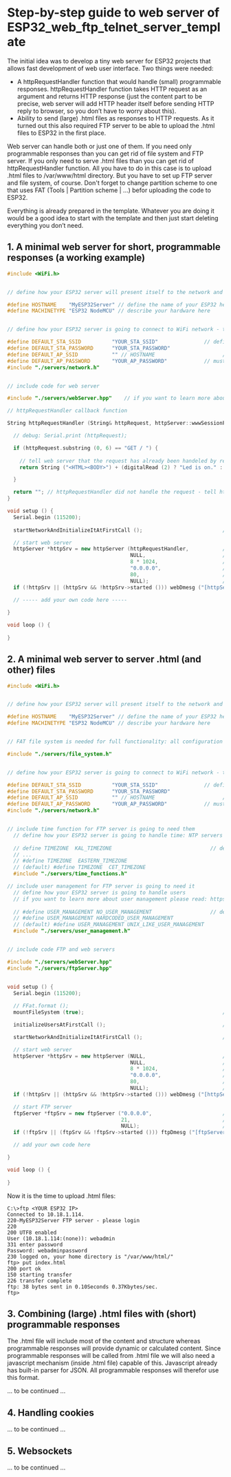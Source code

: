 # Step-by-step guide to web server of ESP32_web_ftp_telnet_server_template

The initial idea was to develop a tiny web server for ESP32 projects that allows fast development of web user interface. Two things were needed:

  -	A  httpRequestHandler function that would handle (small) programmable responses. httpRequestHandler function takes HTTP request as an argument and returns HTTP response (just the content part to be precise, web server will add HTTP header itself before sending HTTP reply to browser, so you don’t have to worry about this). 
  -	Ability to send (large) .html files as responses to HTTP requests. As it turned out this also required FTP server to be able to upload the .html files to ESP32 in the first place.

Web server can handle both or just one of them. If you need only programmable responses than you can get rid of file system and FTP server. If you only need to serve .html files than you can get rid of httpRequestHandler function. All you have to do in this case is to upload .html files to /var/www/html directory. But you have to set up FTP server
and file system, of course. Don't forget to change partition scheme to one that uses FAT (Tools | Partition scheme |  ...) befor uploading the code to ESP32.

Everything is already prepared in the template. Whatever you are doing it would be a good idea to start with the template and then just start deleting everything you don’t need.

## 1. A minimal web server for short, programmable responses (a working example)


```C++
#include <WiFi.h>


// define how your ESP32 server will present itself to the network and what the output of some telnet comands (like uname) would be

#define HOSTNAME    "MyESP32Server" // define the name of your ESP32 here
#define MACHINETYPE "ESP32 NodeMCU" // describe your hardware here


// define how your ESP32 server is going to connect to WiFi network - these are just default settings, you can edit configuration files later

#define DEFAULT_STA_SSID          "YOUR_STA_SSID"               // define default WiFi settings (see network.h)
#define DEFAULT_STA_PASSWORD      "YOUR_STA_PASSWORD"
#define DEFAULT_AP_SSID           "" // HOSTNAME                      // set it to "" if you don't want ESP32 to act as AP 
#define DEFAULT_AP_PASSWORD       "YOUR_AP_PASSWORD"            // must be at leas 8 characters long
#include "./servers/network.h"


// include code for web server

#include "./servers/webServer.hpp"    // if you want to learn more about web server please read: https://github.com/BojanJurca/Esp32_web_ftp_telnet_server_template/blob/master/Web_server_step_by_step.md

// httpRequestHandler callback function

String httpRequestHandler (String& httpRequest, httpServer::wwwSessionParameters *wsp) { // - must be reentrant!

  // debug: Serial.print (httpRequest);

  if (httpRequest.substring (0, 6) == "GET / ") { 
    
    // tell web server that the request has already been handeled by returning something else than ""
    return String ("<HTML><BODY>") + (digitalRead (2) ? "Led is on." : "Led is off.") + String ("</BODY></HTML>");

  }

  return ""; // httpRequestHandler did not handle the request - tell httpServer to handle it internally by returning ""
}

void setup () {
  Serial.begin (115200);
 
  startNetworkAndInitializeItAtFirstCall ();                          // starts WiFi according to configuration files, creates configuration files if they don't exist

  // start web server 
  httpServer *httpSrv = new httpServer (httpRequestHandler,           // a callback function that will handle HTTP requests that are not handled by webServer itself
                                        NULL,                         // no wsRequestHandler
                                        8 * 1024,                     // 8 KB stack size is usually enough, if httpRequestHandler or wsRequestHandler use more stack increase this value until server is stable
                                        "0.0.0.0",                    // start HTTP server on all available ip addresses
                                        80,                           // HTTP port
                                        NULL);                        // no firewall
  if (!httpSrv || (httpSrv && !httpSrv->started ())) webDmesg ("[httpServer] did not start.");

  // ----- add your own code here -----
  
}

void loop () {
              
}
```


## 2. A minimal web server to server .html (and other) files

```C++
#include <WiFi.h>


// define how your ESP32 server will present itself to the network and what the output of some telnet comands (like uname) would be

#define HOSTNAME    "MyESP32Server" // define the name of your ESP32 here
#define MACHINETYPE "ESP32 NodeMCU" // describe your hardware here


// FAT file system is needed for full functionality: all configuration files are stored here as well and .html and other files

#include "./servers/file_system.h"


// define how your ESP32 server is going to connect to WiFi network - these are just default settings, you can edit configuration files later

#define DEFAULT_STA_SSID          "YOUR_STA_SSID"               // define default WiFi settings (see network.h)
#define DEFAULT_STA_PASSWORD      "YOUR_STA_PASSWORD"
#define DEFAULT_AP_SSID           "" // HOSTNAME                      // set it to "" if you don't want ESP32 to act as AP 
#define DEFAULT_AP_PASSWORD       "YOUR_AP_PASSWORD"            // must be at leas 8 characters long
#include "./servers/network.h"


// include time function for FTP server is going to need them 
  // define how your ESP32 server is going to handle time: NTP servers where it will get GMT from and how local time will be calculated from GMT
  
  // define TIMEZONE  KAL_TIMEZONE                                // define time zone you are in (see time_functions.h)
  // ...
  // #define TIMEZONE  EASTERN_TIMEZONE
  // (default) #define TIMEZONE  CET_TIMEZONE               
  #include "./servers/time_functions.h"     

// include user management for FTP server is going to need it
  // define how your ESP32 server is going to handle users
  // if you want to learn more about user management please read: https://github.com/BojanJurca/Esp32_web_ftp_telnet_server_template/blob/master/User_management_step_by_step.md
  
  // #define USER_MANAGEMENT NO_USER_MANAGEMENT                   // define the kind of user management project is going to use (see user_management.h)
  // #define USER_MANAGEMENT HARDCODED_USER_MANAGEMENT            
  // (default) #define USER_MANAGEMENT UNIX_LIKE_USER_MANAGEMENT
  #include "./servers/user_management.h"


// include code FTP and web servers

#include "./servers/webServer.hpp"    
#include "./servers/ftpServer.hpp"    


void setup () {
  Serial.begin (115200);
 
  // FFat.format ();
  mountFileSystem (true);                                             // this is the first thing to do - all configuration files are on file system

  initializeUsersAtFirstCall ();                                      // creates user management files with root, webadmin, webserver and telnetserver users, if they don't exist

  startNetworkAndInitializeItAtFirstCall ();                          // starts WiFi according to configuration files, creates configuration files if they don't exist

  // start web server 
  httpServer *httpSrv = new httpServer (NULL,                         // no httpRequestHandler
                                        NULL,                         // no wsRequestHandler 
                                        8 * 1024,                     // 8 KB stack size is usually enough, if httpRequestHandler or wsRequestHandler use more stack increase this value until server is stable
                                        "0.0.0.0",                    // start HTTP server on all available ip addresses
                                        80,                           // HTTP port
                                        NULL);                        // no firewall
  if (!httpSrv || (httpSrv && !httpSrv->started ())) webDmesg ("[httpServer] did not start.");

  // start FTP server
  ftpServer *ftpSrv = new ftpServer ("0.0.0.0",                       // start FTP server on all available ip addresses
                                     21,                              // controll connection FTP port
                                     NULL);                           // no firewall
  if (!ftpSrv || (ftpSrv && !ftpSrv->started ())) ftpDmesg ("[ftpServer] did not start.");

  // add your own code here

}

void loop () {
                
}
```

Now it is the time to upload .html files:

```
C:\>ftp <YOUR ESP32 IP>
Connected to 10.18.1.114.
220-MyESP32Server FTP server - please login
220
200 UTF8 enabled
User (10.18.1.114:(none)): webadmin
331 enter password
Password: webadminpassword
230 logged on, your home directory is "/var/www/html/"
ftp> put index.html
200 port ok
150 starting transfer
226 transfer complete
ftp: 38 bytes sent in 0.10Seconds 0.37Kbytes/sec.
ftp>
```


## 3. Combining (large) .html files with (short) programmable responses
The .html file will include most of the content and structure whereas programmable responses will provide dynamic or calculated content. Since programmable responses will be called from .html file we will also need a javascript mechanism (inside .html file) capable of this. Javascript already has built-in parser for JSON. All programmable responses will therefor use this format.


... to be continued ...


## 4. Handling cookies


... to be continued ...


## 5. Websockets


... to be continued ...

